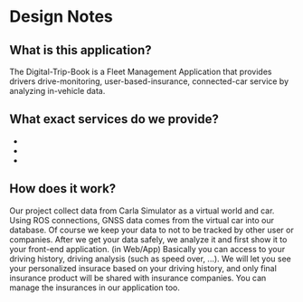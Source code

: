 # Design Notes

## What is this application?

The Digital-Trip-Book is a Fleet Management Application that provides drivers drive-monitoring, user-based-insurance, connected-car service by analyzing in-vehicle data.

## What exact services do we provide?

- 
- 
- 

## How does it work?

Our project collect data from Carla Simulator as a virtual world and car. Using ROS connections, GNSS data comes from the virtual car into our database. Of course we keep your data to not to be tracked by other user or companies. After we get your data safely, we analyze it and first show it to your front-end application. (in Web/App) Basically you can access to your driving history, driving analysis (such as speed over, ...). We will let you see your personalized insurace based on your driving history, and only final insurance product will be shared with insurance companies. You can manage the insurances in our application too.